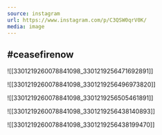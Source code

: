 ```yaml
---
source: instagram
url: https://www.instagram.com/p/C3QSW0qrV0K/
media: image
---
```


## #ceasefirenow

![[3301219260078841098_3301219256471692891]]

![[3301219260078841098_3301219256496973820]]

![[3301219260078841098_3301219256505461891]]

![[3301219260078841098_3301219256438140893]]

![[3301219260078841098_3301219256438199470]]

